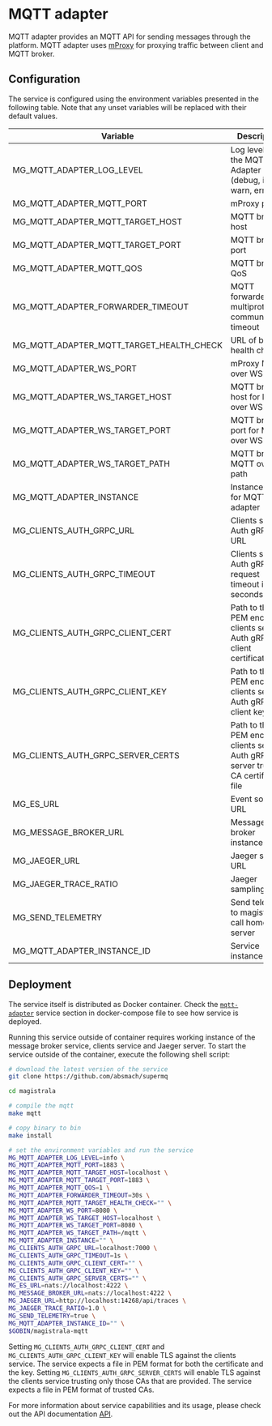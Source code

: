 # MQTT adapter

MQTT adapter provides an MQTT API for sending messages through the platform. MQTT adapter uses [mProxy](https://github.com/absmach/mproxy) for proxying traffic between client and MQTT broker.

## Configuration

The service is configured using the environment variables presented in the following table. Note that any unset variables will be replaced with their default values.

| Variable                                 | Description                                                                         | Default                           |
| ---------------------------------------- | ----------------------------------------------------------------------------------- | --------------------------------- |
| MG_MQTT_ADAPTER_LOG_LEVEL                | Log level for the MQTT Adapter (debug, info, warn, error)                           | info                              |
| MG_MQTT_ADAPTER_MQTT_PORT                | mProxy port                                                                         | 1883                              |
| MG_MQTT_ADAPTER_MQTT_TARGET_HOST         | MQTT broker host                                                                    | localhost                         |
| MG_MQTT_ADAPTER_MQTT_TARGET_PORT         | MQTT broker port                                                                    | 1883                              |
| MG_MQTT_ADAPTER_MQTT_QOS                 | MQTT broker QoS                                                                     | 1                                 |
| MG_MQTT_ADAPTER_FORWARDER_TIMEOUT        | MQTT forwarder for multiprotocol communication timeout                              | 30s                               |
| MG_MQTT_ADAPTER_MQTT_TARGET_HEALTH_CHECK | URL of broker health check                                                          | ""                                |
| MG_MQTT_ADAPTER_WS_PORT                  | mProxy MQTT over WS port                                                            | 8080                              |
| MG_MQTT_ADAPTER_WS_TARGET_HOST           | MQTT broker host for MQTT over WS                                                   | localhost                         |
| MG_MQTT_ADAPTER_WS_TARGET_PORT           | MQTT broker port for MQTT over WS                                                   | 8080                              |
| MG_MQTT_ADAPTER_WS_TARGET_PATH           | MQTT broker MQTT over WS path                                                       | /mqtt                             |
| MG_MQTT_ADAPTER_INSTANCE                 | Instance name for MQTT adapter                                                      | ""                                |
| MG_CLIENTS_AUTH_GRPC_URL                 | Clients service Auth gRPC URL                                                        | <localhost:7000>                  |
| MG_CLIENTS_AUTH_GRPC_TIMEOUT             | Clients service Auth gRPC request timeout in seconds                                 | 1s                                |
| MG_CLIENTS_AUTH_GRPC_CLIENT_CERT         | Path to the PEM encoded clients service Auth gRPC client certificate file           | ""                                |
| MG_CLIENTS_AUTH_GRPC_CLIENT_KEY          | Path to the PEM encoded clients service Auth gRPC client key file                   | ""                                |
| MG_CLIENTS_AUTH_GRPC_SERVER_CERTS        | Path to the PEM encoded clients server Auth gRPC server trusted CA certificate file | ""                                |
| MG_ES_URL                                | Event sourcing URL                                                                  | <nats://localhost:4222>           |
| MG_MESSAGE_BROKER_URL                    | Message broker instance URL                                                         | <nats://localhost:4222>           |
| MG_JAEGER_URL                            | Jaeger server URL                                                                   | <http://localhost:4318/v1/traces> |
| MG_JAEGER_TRACE_RATIO                    | Jaeger sampling ratio                                                               | 1.0                               |
| MG_SEND_TELEMETRY                        | Send telemetry to magistrala call home server                                       | true                              |
| MG_MQTT_ADAPTER_INSTANCE_ID              | Service instance ID                                                                 | ""                                |

## Deployment

The service itself is distributed as Docker container. Check the [`mqtt-adapter`](https://github.com/absmach/supermq/blob/main/docker/docker-compose.yml) service section in docker-compose file to see how service is deployed.

Running this service outside of container requires working instance of the message broker service, clients service and Jaeger server.
To start the service outside of the container, execute the following shell script:

```bash
# download the latest version of the service
git clone https://github.com/absmach/supermq

cd magistrala

# compile the mqtt
make mqtt

# copy binary to bin
make install

# set the environment variables and run the service
MG_MQTT_ADAPTER_LOG_LEVEL=info \
MG_MQTT_ADAPTER_MQTT_PORT=1883 \
MG_MQTT_ADAPTER_MQTT_TARGET_HOST=localhost \
MG_MQTT_ADAPTER_MQTT_TARGET_PORT=1883 \
MG_MQTT_ADAPTER_MQTT_QOS=1 \
MG_MQTT_ADAPTER_FORWARDER_TIMEOUT=30s \
MG_MQTT_ADAPTER_MQTT_TARGET_HEALTH_CHECK="" \
MG_MQTT_ADAPTER_WS_PORT=8080 \
MG_MQTT_ADAPTER_WS_TARGET_HOST=localhost \
MG_MQTT_ADAPTER_WS_TARGET_PORT=8080 \
MG_MQTT_ADAPTER_WS_TARGET_PATH=/mqtt \
MG_MQTT_ADAPTER_INSTANCE="" \
MG_CLIENTS_AUTH_GRPC_URL=localhost:7000 \
MG_CLIENTS_AUTH_GRPC_TIMEOUT=1s \
MG_CLIENTS_AUTH_GRPC_CLIENT_CERT="" \
MG_CLIENTS_AUTH_GRPC_CLIENT_KEY="" \
MG_CLIENTS_AUTH_GRPC_SERVER_CERTS="" \
MG_ES_URL=nats://localhost:4222 \
MG_MESSAGE_BROKER_URL=nats://localhost:4222 \
MG_JAEGER_URL=http://localhost:14268/api/traces \
MG_JAEGER_TRACE_RATIO=1.0 \
MG_SEND_TELEMETRY=true \
MG_MQTT_ADAPTER_INSTANCE_ID="" \
$GOBIN/magistrala-mqtt
```

Setting `MG_CLIENTS_AUTH_GRPC_CLIENT_CERT` and `MG_CLIENTS_AUTH_GRPC_CLIENT_KEY` will enable TLS against the clients service. The service expects a file in PEM format for both the certificate and the key. Setting `MG_CLIENTS_AUTH_GRPC_SERVER_CERTS` will enable TLS against the clients service trusting only those CAs that are provided. The service expects a file in PEM format of trusted CAs.

For more information about service capabilities and its usage, please check out the API documentation [API](https://github.com/absmach/supermq/blob/main/api/asyncapi/mqtt.yml).
